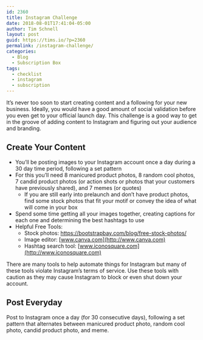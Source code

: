 ```yaml
---
id: 2360
title: Instagram Challenge
date: 2018-08-01T17:41:04-05:00
author: Tim Schnell
layout: post
guid: https://tims.io/?p=2360
permalink: /instagram-challenge/
categories:
  - Blog
  - Subscription Box
tags:
  - checklist
  - instagram
  - subscription
---
```

It&#8217;s never too soon to start creating content and a following for your new business. Ideally, you would have a good amount of social validation before you even get to your official launch day. This challenge is a good way to get in the groove of adding content to Instagram and figuring out your audience and branding.

## Create Your Content

  * You&#8217;ll be posting images to your Instagram account once a day during a 30 day time period, following a set pattern
  * For this you&#8217;ll need 8 manicured product photos, 8 random cool photos, 7 candid product photos (or action shots or photos that your customers have previously shared), and 7 memes (or quotes) 
      * If you are still early into prelaunch and don&#8217;t have product photos, find some stock photos that fit your motif or convey the idea of what will come in your box
  * Spend some time getting all your images together, creating captions for each one and determining the best hashtags to use
  * Helpful Free Tools: 
      * Stock photos: <https://bootstrapbay.com/blog/free-stock-photos/>
      * Image editor: [www.canva.com](http://www.canva.com)
      * Hashtag search tool: [www.iconosquare.com](http://www.iconosquare.com)

There are many tools to help automate things for Instagram but many of these tools violate Instagram&#8217;s terms of service. Use these tools with caution as they may cause Instagram to block or even shut down your account.

## Post Everyday

Post to Instagram once a day (for 30 consecutive days), following a set pattern that alternates between manicured product photo, random cool photo, candid product photo, and meme.
